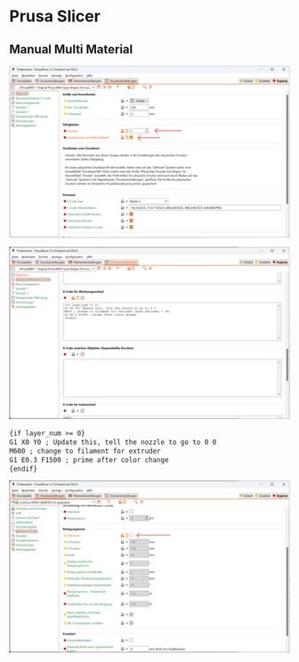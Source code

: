 # Prusa Slicer

## Manual Multi Material

![](images/slicer-mmm-extruder.png)

![](images/slicer-mmm-gcode.png)

```gcode
{if layer_num >= 0}
G1 X0 Y0 ; Update this, tell the nozzle to go to 0 0
M600 ; change to filament for extruder
G1 E0.3 F1500 ; prime after color change
{endif}
```

![](images/slicer-mmm-tower.png)
